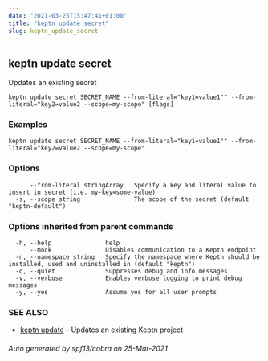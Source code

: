 ```yaml
---
date: "2021-03-25T15:47:41+01:00"
title: "keptn update secret"
slug: keptn_update_secret
---
```

## keptn update secret

Updates an existing secret

```
keptn update secret SECRET_NAME --from-literal="key1=value1"" --from-literal="key2=value2 --scope=my-scope" [flags]
```

### Examples

```
keptn update secret SECRET_NAME --from-literal="key1=value1"" --from-literal="key2=value2 --scope=my-scope"
```

### Options

```
      --from-literal stringArray   Specify a key and literal value to insert in secret (i.e. my-key=some-value)
  -s, --scope string               The scope of the secret (default "keptn-default")
```

### Options inherited from parent commands

```
  -h, --help               help
      --mock               Disables communication to a Keptn endpoint
  -n, --namespace string   Specify the namespace where Keptn should be installed, used and uninstalled in (default "keptn")
  -q, --quiet              Suppresses debug and info messages
  -v, --verbose            Enables verbose logging to print debug messages
  -y, --yes                Assume yes for all user prompts
```

### SEE ALSO

* [keptn update](../keptn_update/)	 - Updates an existing Keptn project

###### Auto generated by spf13/cobra on 25-Mar-2021
